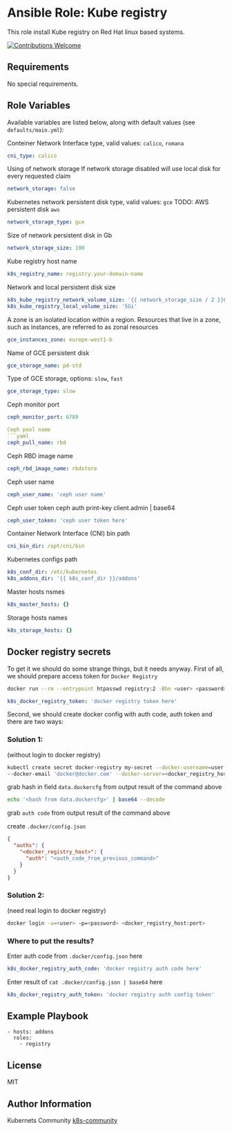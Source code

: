 Ansible Role: Kube registry
===========================

This role install Kube registry on Red Hat linux based systems.

[![Contributions Welcome](https://img.shields.io/badge/contributions-welcome-brightgreen.svg?style=flat)](https://github.com/k8s-community/cluster-deploy/issues)

Requirements
------------

No special requirements.


Role Variables
--------------

Available variables are listed below, along with default values (see `defaults/main.yml`):


Conteiner Network Interface type, valid values: `calico`, `romana`
```yaml
cni_type: calico
```

Using of network storage
If network storage disabled will use local disk for every requested claim 
```yaml
network_storage: false
```

Kubernetes network persistent disk type, valid values: `gce`
TODO: AWS persistent disk `aws`
```yaml
network_storage_type: gce 
```

Size of network persistent disk in Gb
```yaml
network_storage_size: 100
```

Kube registry host name
```yaml
k8s_registry_name: registry.your-domain-name
```

Network and local persistent disk size
```yaml
k8s_kube_registry_network_volume_size: '{{ network_storage_size / 2 }}Gi'
k8s_kube_registry_local_volume_size: '5Gi'
```

A zone is an isolated location within a region.
Resources that live in a zone, such as instances,
are referred to as zonal resources
```yaml
gce_instances_zone: europe-west1-b
```

Name of GCE persistent disk
```yaml
gce_storage_name: pd-std
```

Type of GCE storage, options: `slow`, `fast`
```yaml
gce_storage_type: slow
```

Ceph monitor port
```yaml
ceph_monitor_port: 6789

Ceph pool name
```yaml
ceph_pull_name: rbd
```

Ceph RBD image name
```yaml
ceph_rbd_image_name: rbdstore
```

Ceph user name
```yaml
ceph_user_name: 'ceph user name'
```

Ceph user token
ceph auth print-key client.admin | base64
```yaml
ceph_user_token: 'ceph user token here'
```

Container Network Interface (CNI) bin path
```yaml
cni_bin_dir: /opt/cni/bin
```

Kubernetes configs path
```yaml
k8s_conf_dir: /etc/kubernetes
k8s_addons_dir: '{{ k8s_conf_dir }}/addons'
```

Master hosts nsmes
```yaml
k8s_master_hosts: {}
```

Storage hosts names
```yaml
k8s_storage_hosts: {}
```


## Docker registry secrets

To get it we should do some strange things, but it needs anyway.
First of all, we should prepare access token for `Docker Registry`
```sh
docker run --rm --entrypoint htpasswd registry:2 -Bbn <user> <password> | base64
```
```yaml
k8s_docker_registry_token: 'docker registry token here'
```
Second, we should create docker config with auth code, auth token and there are two ways:

### Solution 1:
(without login to docker registry)
```sh
kubectl create secret docker-registry my-secret --docker-username=user --docker-password='password' \
--docker-email 'docker@docker.com' --docker-server=<docker_registry_host> --dry-run -o yaml
```
grab hash in field `data.dockercfg` from output result of the command above
```sh
echo '<hash from data.dockercfg>' | base64 --decode
```
grab `auth code` from output result of the command above

create `.docker/config.json`
```json
{
  "auths": {
    "<docker_registry_host>": {
      "auth": "<auth_code_from_previous_command>"
    }
  }
}
```

### Solution 2:
(need real login to docker registry)
```sh
docker login -u=<user> -p=<password> <docker_registry_host:port>
```

### Where to put the results?

Enter auth code from `.docker/config.json` here
```yaml
k8s_docker_registry_auth_code: 'docker registry auth code here'
```

Enter result of `cat .docker/config.json | base64` here
```yaml
k8s_docker_registry_auth_token: 'docker registry auth config token'
```

Example Playbook
----------------

    - hosts: addons
      roles:
        - registry

License
-------

MIT

Author Information
------------------

Kubernets Community [k8s-community](https://github.com/k8s-community)
